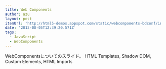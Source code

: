 ```yaml
---
title: Web Components
author: azu
layout: post
itemUrl: 'http://html5-demos.appspot.com/static/webcomponents-bdconf/index.html#1'
date: '2013-08-05T12:39:20.571Z'
tags:
  - JavaScript
  - WebComponents
---
```

WebComponentsについてのスライド。
HTML Templates, Shadow DOM, Custom Elements, HTML Imports
